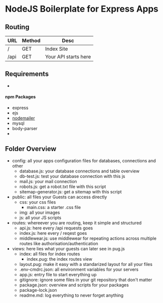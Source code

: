 # NodeJS Boilerplate for Express Apps

## Routing

| URL   | Method    | Desc |
| ---   | ---       | ---  |
| /     | GET       | Index Site     |
| /api  | GET       | Your API starts here |

## Requirements
 - 

#### npm Packages
- express
- ejs
- [nodemailer](https://www.npmjs.com/package/advanced-sitemap-generator)
- mysql
- body-parser
- 

## Folder Overview
- config: all your apps configuration files for databases, connections and other 
    - database.js: your database connections and table overview
    - db-test.js: test your database connection with this js
    - mail.js: your mail connection
    - robots.js: get a robot.txt file with this script
    - sitemap-generator.js: get a sitemap with this script
- public: all files your Guests can access directly
    - css: your css files
        - main.css: a starter .css file
    - img: all your images
    - js: all your JS scripts
- routes: whereever you are routing, keep it simple and structured
    - api.js: here every /api requests goes
    - index.js: here every / reqest goes
    - middlewear.js: use middlewear for repeating actions across multiple routes like authorisation/authentication
- views: here lies what your guests can later see in pug.js
    - index: all files for index routes
        - index.pug: the index routes view
    - layout.pug: make it easy with a standarized layout for all your files
  - .env-cmdrc.json: all environment variables for your servers
  - app.js: entry file to start everything up
  - gitignore: ignore some files in your git repository that don't matter
  - package.json: overview and scripts for your packages
  - package-lock.json
  - readme.md: log everything to never forget anything